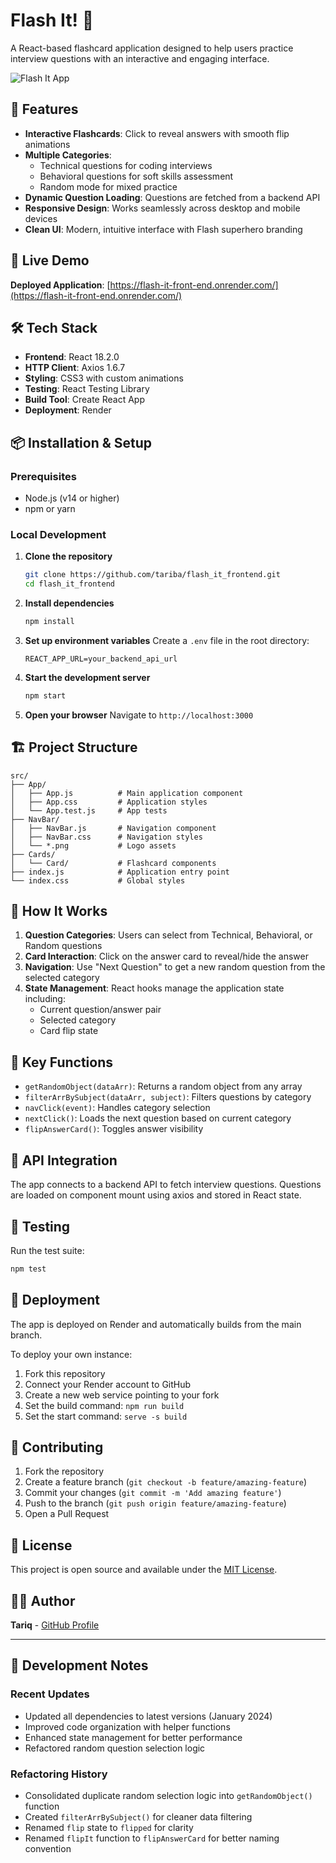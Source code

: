 # Flash It! 🚀

A React-based flashcard application designed to help users practice interview questions with an interactive and engaging interface.

![Flash It App](https://flash-it-front-end.onrender.com/)

## 🌟 Features

- **Interactive Flashcards**: Click to reveal answers with smooth flip animations
- **Multiple Categories**: 
  - Technical questions for coding interviews
  - Behavioral questions for soft skills assessment
  - Random mode for mixed practice
- **Dynamic Question Loading**: Questions are fetched from a backend API
- **Responsive Design**: Works seamlessly across desktop and mobile devices
- **Clean UI**: Modern, intuitive interface with Flash superhero branding

## 🚀 Live Demo

**Deployed Application**: [https://flash-it-front-end.onrender.com/](https://flash-it-front-end.onrender.com/)

## 🛠️ Tech Stack

- **Frontend**: React 18.2.0
- **HTTP Client**: Axios 1.6.7
- **Styling**: CSS3 with custom animations
- **Testing**: React Testing Library
- **Build Tool**: Create React App
- **Deployment**: Render

## 📦 Installation & Setup

### Prerequisites
- Node.js (v14 or higher)
- npm or yarn

### Local Development

1. **Clone the repository**
   ```bash
   git clone https://github.com/tariba/flash_it_frontend.git
   cd flash_it_frontend
   ```

2. **Install dependencies**
   ```bash
   npm install
   ```

3. **Set up environment variables**
   Create a `.env` file in the root directory:
   ```env
   REACT_APP_URL=your_backend_api_url
   ```

4. **Start the development server**
   ```bash
   npm start
   ```

5. **Open your browser**
   Navigate to `http://localhost:3000`

## 🏗️ Project Structure

```
src/
├── App/
│   ├── App.js          # Main application component
│   ├── App.css         # Application styles
│   └── App.test.js     # App tests
├── NavBar/
│   ├── NavBar.js       # Navigation component
│   ├── NavBar.css      # Navigation styles
│   └── *.png           # Logo assets
├── Cards/
│   └── Card/           # Flashcard components
├── index.js            # Application entry point
└── index.css           # Global styles
```

## 🎯 How It Works

1. **Question Categories**: Users can select from Technical, Behavioral, or Random questions
2. **Card Interaction**: Click on the answer card to reveal/hide the answer
3. **Navigation**: Use "Next Question" to get a new random question from the selected category
4. **State Management**: React hooks manage the application state including:
   - Current question/answer pair
   - Selected category
   - Card flip state

## 🔧 Key Functions

- `getRandomObject(dataArr)`: Returns a random object from any array
- `filterArrBySubject(dataArr, subject)`: Filters questions by category
- `navClick(event)`: Handles category selection
- `nextClick()`: Loads the next question based on current category
- `flipAnswerCard()`: Toggles answer visibility

## 📱 API Integration

The app connects to a backend API to fetch interview questions. Questions are loaded on component mount using axios and stored in React state.

## 🧪 Testing

Run the test suite:
```bash
npm test
```

## 🚀 Deployment

The app is deployed on Render and automatically builds from the main branch.

To deploy your own instance:
1. Fork this repository
2. Connect your Render account to GitHub
3. Create a new web service pointing to your fork
4. Set the build command: `npm run build`
5. Set the start command: `serve -s build`

## 🤝 Contributing

1. Fork the repository
2. Create a feature branch (`git checkout -b feature/amazing-feature`)
3. Commit your changes (`git commit -m 'Add amazing feature'`)
4. Push to the branch (`git push origin feature/amazing-feature`)
5. Open a Pull Request

## 📄 License

This project is open source and available under the [MIT License](LICENSE).

## 👨‍💻 Author

**Tariq** - [GitHub Profile](https://github.com/tariba)

---

## 📝 Development Notes

### Recent Updates
- Updated all dependencies to latest versions (January 2024)
- Improved code organization with helper functions
- Enhanced state management for better performance
- Refactored random question selection logic

### Refactoring History
- Consolidated duplicate random selection logic into `getRandomObject()` function
- Created `filterArrBySubject()` for cleaner data filtering
- Renamed `flip` state to `flipped` for clarity
- Renamed `flipIt` function to `flipAnswerCard` for better naming convention
